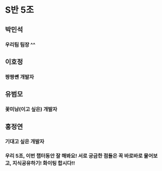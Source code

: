 # S반 5조

## 박민석
### 우리팀 팀장 ^^

## 이호정
### 짱짱쏀 개발자

## 유범모
### 꽃미남(이고 싶은) 개발자

## 홍정연
### 기대고 싶은 개발자

### 우리 5조, 이번 챕터동안 잘 해봐요! 서로 궁금한 점들은 꼭 바로바로 물어보고, 지식공유하기! 화이팅 합시다!!
